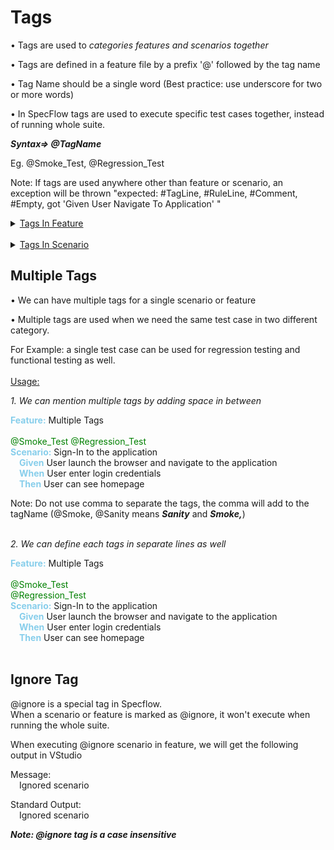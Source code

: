 # Tags #

• Tags are used to *categories features and scenarios together*

• Tags are defined in a feature file by a prefix '@' followed by the tag name

• Tag Name should be a single word (Best practice: use underscore for two or more words)

• In SpecFlow tags are used to execute specific test cases together, instead of running whole suite.

***Syntax=> @TagName***

Eg. @Smoke_Test, @Regression_Test

Note:  If tags are used anywhere other than feature or scenario, an exception will be thrown "expected: #TagLine, #RuleLine, #Comment, #Empty, got 'Given User Navigate To Application' "

<style>
r { color: Red }
o { color: Orange }
g { color: Green }
b { color: SkyBlue }
</style>

<details>
           <summary><u>Tags In Feature</u></summary>
           <p>&emsp;&emsp;Assigning a tag to the feature in equivalent to assign it to all scenarios inside that feature.<br><g>@Smoke_Test</g></br>
           <b>Feature:</b> Tags In SpecFlow
           <b>Scenario:</b> Sign-In to the application<br>
           &emsp;<b>Given</b> User launch the browser and navigate to the application<br>
           &emsp;<b>When</b> User enter login credentials<br>
           &emsp;<b>Then</b> User can see homepage</br><br>
           <b>Scenario:</b> Search the text<br>
           &emsp;<b>Given</b> User launch the browser and navigate to the application<br>
           &emsp;<b>When</b> User enter login credentials<br>
           &emsp;<b>Then</b> User can see homepage</br>
           &emsp;<b>And</b> User search the given text<br><br>
           Here ,<g>@Smoke_Test</g> is the tag and is applicable to both the scenarios</p>
</details>

<br>

<details>
           <summary><u>Tags In Scenario</u></summary>
           <p><b>Feature:</b> Tags In SpecFlow<br><br>
           <g>@Smoke_Test</g><br>
           <b>Scenario:</b> Sign-In to the application<br>
           &emsp;<b>Given</b> User launch the browser and navigate to the application<br>
           &emsp;<b>When</b> User enter login credentials<br>
           &emsp;<b>Then</b> User can see homepage</br><br>
           <g>@Regression_Test</g><br>
           <b>Scenario:</b> Search the text<br>
           &emsp;<b>Given</b> User launch the browser and navigate to the application<br>
           &emsp;<b>When</b> User enter login credentials<br>
           &emsp;<b>Then</b> User can see homepage</br>
           &emsp;<b>And</b> User search the given text</p>
</details>

## Multiple Tags ##

• We can have multiple tags for a single scenario or feature

• Multiple tags are used when we need the same test case in two different category.

For Example: a single test case can be used for regression testing and functional testing as well.
<br><br>
<u>Usage:</u>

*1. We can mention multiple tags by adding space in between*
<p><b>Feature:</b> Multiple Tags<br><br>
           <g>@Smoke_Test @Regression_Test</g><br>
           <b>Scenario:</b> Sign-In to the application<br>
           &emsp;<b>Given</b> User launch the browser and navigate to the application<br>
           &emsp;<b>When</b> User enter login credentials<br>
           &emsp;<b>Then</b> User can see homepage</br>

Note: Do not use comma to separate the tags, the comma will add to the tagName (@Smoke, @Sanity means ***Sanity*** and ***Smoke,***)<br><br>

*2. We can define each tags in separate lines as well*
<p><b>Feature:</b> Multiple Tags<br><br>
           <g>@Smoke_Test</g><br>
           <g>@Regression_Test</g><br>
           <b>Scenario:</b> Sign-In to the application<br>
           &emsp;<b>Given</b> User launch the browser and navigate to the application<br>
           &emsp;<b>When</b> User enter login credentials<br>
           &emsp;<b>Then</b> User can see homepage</br><br>

## Ignore Tag ##

@ignore is a special tag in Specflow.<br>
When a scenario or feature is marked as @ignore, it won't execute when running the whole suite.



When executing @ignore scenario in feature, we will get the following output in VStudio<br>


Message:<br>
&emsp;Ignored scenario

Standard Output:<br>
&emsp;Ignored scenario

***Note: @ignore tag is a case insensitive***

